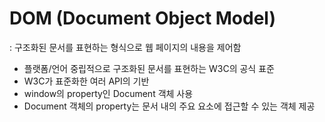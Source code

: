 # DOM (Document Object Model)
: 구조화된 문서를 표현하는 형식으로 웹 페이지의 내용을 제어함

- 플랫폼/언어 중립적으로 구조화된 문서를 표현하는 W3C의 공식 표준
- W3C가 표준화한 여러 API의 기반
- window의 property인 Document 객체 사용
- Document 객체의 property는 문서 내의 주요 요소에 접근할 수 있는 객체 제공

